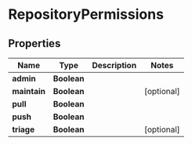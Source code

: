 

# RepositoryPermissions


## Properties

| Name | Type | Description | Notes |
|------------ | ------------- | ------------- | -------------|
|**admin** | **Boolean** |  |  |
|**maintain** | **Boolean** |  |  [optional] |
|**pull** | **Boolean** |  |  |
|**push** | **Boolean** |  |  |
|**triage** | **Boolean** |  |  [optional] |



